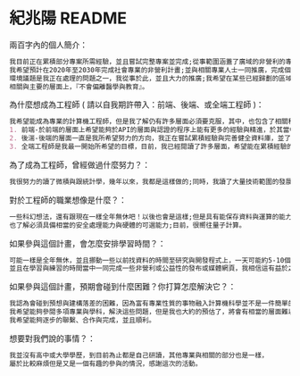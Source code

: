 # 紀兆陽 README 

兩百字內的個人簡介：
```markdown
我目前正在累積部分專案所需經驗，並且嘗試完整專案並完成;從事範圍涵蓋了廣域的非營利的專業範圍，並為醫學專業人員，
我希望預計在2020年至2030年完成社會專業的非營利計畫;並與相關專業人士一同推廣，完成個人在社會學領域多年的專業，
環境議題是我正在處理的問題之一，我從事於此，並且大力的推廣;我希望在某些已經歸劃的區域於2030以前完成抗全球暖化或熱島效應，
相關與主要的層面上，『不會偏離醫學與教育』。 
```

為什麼想成為工程師 ( 請以自我期許帶入：前端、後端、或全端工程師 )：
```markdown
我希望能成為專業的計算機工程師，但是我了解仍有許多層面必須要克服，其中，也包含了相關科學。
1. 前端-於前端的層面上希望能夠於API的層面與認證的程序上能有更多的經驗與精進，於其當中，也希望能夠投入較多的層面於前端的互動程式與區塊鏈上。
2. 後湍-後端的層面一直是我所希望努力的方向，我正在嘗試累積經驗與完善健全資料庫，並了解數據的運作與統計。
3. 全端工程師是我最一開始所希望的目標，目前，我已經閱讀了許多層面，希望能在累積經驗的同時一並實踐。
```

為了成為工程師，曾經做過什麼努力？：
```markdown
我很努力的讀了微積與跟統計學，幾年以來，我都是這樣做的;同時，我讀了大量技術範圍的發展，並預想自己所能從事的範圍。
```

對於工程師的職業想像是什麼？：
```markdown
一些科幻想法，還有跟現在一樣全年無休吧！以後也會是這樣;但是具有能保存資料與運算的能力。
也了解必須具備相當的安全處理能力與硬體的可選能力;目前，很嚮往量子計算。
```

如果參與這個計畫，會怎麼安排學習時間？：
```markdown
可能一樣是全年無休，並且挪動一些以前找資料的時間至研究與開發程式上，一天可能約5-10個小時。
並且在學習與練習的時間當中一同完成一些非營利或公益性的發布或媒體網頁，我相信這有益於之前、當前與之後的學習、訓練與發展。
```

如果參與這個計畫，預期會碰到什麼困難？你打算怎麼解決它？：
```markdown
我認為會碰到預想與建構落差的困難，因為富有專業性質的事物融入計算機科學並不是一件簡單的事情。
我希望能夠參閱多項專業與學科，解決這些問題，但是我也大約的預估了，將會有相當的層面難以接觸，並且是需要認證的，
我希望能夠逐步的聯繫、合作與完成，並且順利。
```

想要對我們說的事情？：
```markdown
我並沒有高中或大學學歷，到目前為止都是自己研讀，其他專業與相關的部分也是一樣，
屬於比較麻煩但是又是一個有趣的參與的情況，感謝這次的活動。
```


